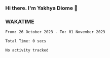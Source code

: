 ### Hi there. I'm Yakhya Diome 👋

### WAKATIME
<!--START_SECTION:waka-->

```txt
From: 26 October 2023 - To: 01 November 2023

Total Time: 0 secs

No activity tracked
```

<!--END_SECTION:waka-->
